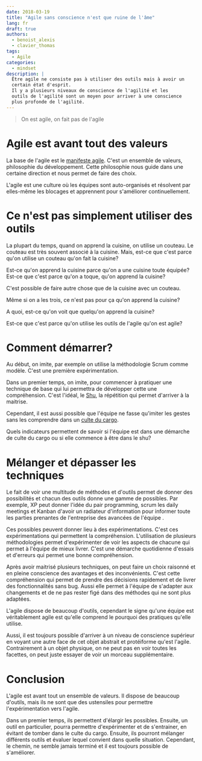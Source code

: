 ```yaml
---
date: 2018-03-19
title: "Agile sans conscience n'est que ruine de l'âme"
lang: fr
draft: true
authors:
  - benoist_alexis
  - clavier_thomas
tags:
  - Agile
categories:
  - mindset
description: |
  Être agile ne consiste pas à utiliser des outils mais à avoir un
  certain état d'esprit.
  Il y a plusieurs niveaux de conscience de l'agilité et les
  outils de l'agilité sont un moyen pour arriver à une conscience
  plus profonde de l'agilité.
---
```

<!-- Plan:
agile a la base => manifeste => culture != outils

agile = direction = (culture | état d'esprit) != (proccess | outil)
demonter le cargo cult => sans compréhension

se poser la question de la diff avec le shu?
mettre un lien: https://blog.operaepartners.fr/2018/02/06/il-ny-a-pas-de-majuscule-a-agile/ -->

> On est agile, on fait pas de l'agile

# Agile est avant tout des valeurs

La base de l'agile est le [manifeste agile](http://agilemanifesto.org/iso/fr/manifesto.html).
C'est un ensemble de valeurs, philosophie du développement.
Cette philosophie nous guide dans une certaine direction
et nous permet de faire des choix.

L'agile est une culture où les équipes sont auto-organisés
et résolvent par elles-même les blocages et apprennent pour
s'améliorer continuellement.

# Ce n'est pas simplement utiliser des outils

La plupart du temps, quand on apprend la cuisine, on utilise un couteau.
Le couteau est très souvent associé à la cuisine.
Mais, est-ce que c'est parce qu'on utilise un couteau qu'on
fait la cuisine?

Est-ce qu'on apprend la cuisine parce qu'on a une cuisine toute
équipée? Est-ce que c'est parce qu'on a toque, qu'on apprend la
cuisine?

C'est possible de faire autre chose que de la cuisine avec un couteau.

Même si on a les trois, ce n'est pas pour ça qu'on apprend la cuisine?

A quoi, est-ce qu'on voit que quelqu'on apprend la cuisine?

Est-ce que c'est parce qu'on utilise les outils de l'agile qu'on est agile?

<!-- Agilité : valeurs contre intuitives car hors de notre champ culturel

=> expérimenter pour apprendre
=> avoir envie d'apprendre, curiosité et de lâcher prise -->

<!-- # ils donnent des Perspectives -->
# Comment démarrer?

Au début, on imite, par exemple on utilise la méthodologie
Scrum comme modèle. C'est une première expérimentation.

Dans un premier temps, on imite, pour commencer à pratiquer
une technique de base qui lui permettra de développer cette
une compréhension. C'est l'idéal,
le [Shu](http://alistair.cockburn.us/Shu+Ha+Ri), la répétition
qui permet d'arriver à la maitrise.

Cependant, il est aussi possible que l'équipe ne fasse qu'imiter les
gestes sans les comprendre dans un [culte du cargo](https://fr.wikipedia.org/wiki/Culte_du_cargo).

<!-- c'est a force de dire merci qu'on développe la gratitude -->
<!-- histoire de toyota qui a permis aux concurrents de visiter ses usines pendant
des années. Il n'arrivaient à faire du lean 40 ans après.
A chaque fois, il ne peuvent copier qu'une petite partie et ils
pensent que le reste ne sert à rien.
C'est la différence technologique qui fait du culte du cargo.

Histoire des gens qui taille des haches en silex.
Il se font défoncer par le silex.
Ils veulent copier les gens qui ont des haches en bronze.
Il mettent leurs experts sur le sujet, ils n'y arriveront jamais.
Mais ils essayerons. -->
<!-- indicateur: livrer de la valeur business, mais c'est aussi une illusion car
la feedback loop est trop grande.  -->

Quels indicateurs permettent de savoir si l'équipe est dans une démarche
de culte du cargo ou si elle commence à être dans le shu?

# Mélanger et dépasser les techniques

<!-- 0. Elargir ses possibles
1. expérimenter -> compréhension
2. maitrise de plusieurs techniques -> choix -->

Le fait de voir une multitude de méthodes et d'outils permet de donner
des possibilités et chacun des outils donne une gamme de possibles.
Par exemple, XP peut donner l'idée du pair programming, scrum les daily
meetings et Kanban d'avoir un radiateur d'information pour informer
toute les parties prenantes de l'entreprise des avancées de l'équipe  .

Ces possibles peuvent donner lieu à des expérimentations.
C'est ces expérimentations qui permettent la compréhension.
L'utilisation de plusieurs méthodologies permet d'expérimenter de voir les
aspects de chacune qui permet à l'équipe de mieux livrer.
C'est une démarche quotidienne d'essais et d'erreurs qui permet une bonne compréhension.

Après avoir maitrisé plusieurs techniques, on peut faire un
choix raisonné et en pleine conscience des avantages et
des inconvénients.
C'est cette compréhension qui permet de prendre des décisions rapidement et de livrer
des fonctionnalités sans bug. Aussi
elle permet à l'équipe de s'adapter aux changements et de ne pas
rester figé dans des méthodes qui ne sont plus adaptées.

<!-- # La fin -->
L'agile dispose de beaucoup d'outils, cependant le signe qu'une
équipe est véritablement agile est qu'elle comprend le pourquoi
des pratiques qu'elle utilise.

Aussi, il est toujours possible d'arriver à un niveau de conscience
supérieur en voyant une autre face de cet objet abstrait et protéiforme qu'est l'agile.
Contrairement à un objet physique, on ne peut pas en voir toutes les facettes, on
peut juste essayer de voir un morceau supplémentaire.

# Conclusion

L'agile est avant tout un ensemble de valeurs.
Il dispose de beaucoup d'outils, mais ils ne sont que
des ustensiles pour permettre l'expérimentation vers l'agile.

Dans un premier temps, ils permettent d'élargir les possibles.
Ensuite, un outil en particulier, pourra permettre d'expérimenter et de
s'entrainer, en évitant de tomber dans le culte du cargo.
Ensuite, ils pourront mélanger différents outils et évaluer
lequel convient dans quelle situation.
Cependant, le chemin, ne semble jamais terminé et il est toujours possible
de s'améliorer.
